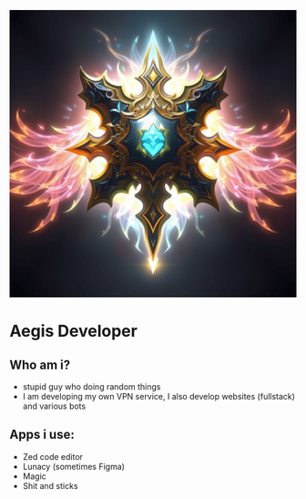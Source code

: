 ![img](aegis1.png)
# Aegis Developer

## Who am i?
- stupid guy who doing random things
- I am developing my own VPN service, I also develop websites (fullstack) and various bots

## Apps i use:
- Zed code editor
- Lunacy (sometimes Figma)
- Magic
- Shit and sticks

